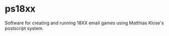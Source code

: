 ps18xx
======

Software for creating and running 18XX email games using Matthias Klose's postscript system.
